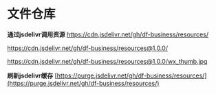 # 文件仓库


**通过jsdelivr调用资源**
https://cdn.jsdelivr.net/gh/df-business/resources/

https://cdn.jsdelivr.net/gh/df-business/resources@1.0.0/

https://cdn.jsdelivr.net/gh/df-business/resources@1.0.0/wx_thumb.jpg



**刷新jsdelivr缓存**
[https://purge.jsdelivr.net/gh/df-business/resources/](https://purge.jsdelivr.net/gh/df-business/resources/)